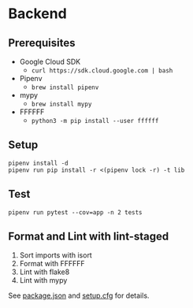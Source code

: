 # Backend

## Prerequisites

- Google Cloud SDK
    - `curl https://sdk.cloud.google.com | bash`
- Pipenv
    - `brew install pipenv`
- mypy
    - `brew install mypy`
- FFFFFF
    - `python3 -m pip install --user ffffff`

## Setup

```
pipenv install -d
pipenv run pip install -r <(pipenv lock -r) -t lib
```

## Test

```
pipenv run pytest --cov=app -n 2 tests
```

## Format and Lint with lint-staged

1. Sort imports with isort
2. Format with FFFFFF
3. Lint with flake8
4. Lint with mypy

See [package.json](./package.json) and [setup.cfg](./setup.cfg) for details.
